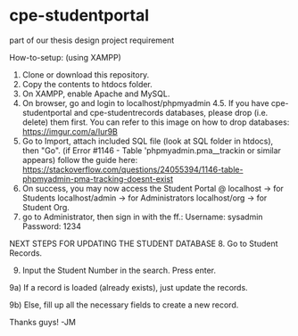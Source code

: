 # cpe-studentportal
part of our thesis design project requirement


How-to-setup: (using XAMPP)
1. Clone or download this repository.
2. Copy the contents to htdocs folder.
3. On XAMPP, enable Apache and MySQL.
4. On browser, go and login to localhost/phpmyadmin
	4.5. If you have cpe-studentportal and cpe-studentrecords databases, please drop (i.e. delete) them first.
		You can refer to this image on how to drop databases: https://imgur.com/a/Iur9B
5. Go to Import, attach included SQL file (look at SQL folder in htdocs), then "Go".
  (if Error #1146 - Table 'phpmyadmin.pma__trackin or similar appears)
   follow the guide here: https://stackoverflow.com/questions/24055394/1146-table-phpmyadmin-pma-tracking-doesnt-exist
6. On success, you may now access the Student Portal @
  localhost -> for Students
  localhost/admin -> for Administrators
  localhost/org -> for Student Org.
7. go to Administrator, then sign in with the ff.:
  Username: sysadmin
  Password: 1234

NEXT STEPS FOR UPDATING THE STUDENT DATABASE
8. Go to Student Records.

9. Input the Student Number in the search. Press enter.

  9a) If a record is loaded (already exists), just update the records.
  
  9b) Else, fill up all the necessary fields to create a new record.

 Thanks guys! -JM